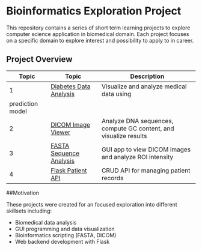 # Bioinformatics Exploration Project

This repository contains a series of short term learning projects to explore computer science application in biomedical domain. Each project focuses on a specific domain to explore interest and possibility to apply to in career.

## Project Overview

|Topic| Topic                     | Description                                      |
|-----|---------------------------|--------------------------------------------------|
|  1  | [Diabetes Data Analysis](https://github.com/xerice58995/bioinformatics_projects/blob/data-analysis-for-diabetes/README.md) | Visualize and analyze medical data using
prediction model |
|  2  | [DICOM Image Viewer](https://github.com/xerice58995/bioinformatics_projects/blob/DICOM-Viewer(CV)/README.md)| Analyze DNA sequences, compute GC content, and visualize results |
|  3  | [FASTA Sequence Analysis](https://github.com/xerice58995/bioinformatics_projects/blob/fasta-tool-for-geneinfo/README.md) | GUI app to view DICOM images and analyze ROI intensity |
|  4  | [Flask Patient API](https://github.com/xerice58995/bioinformatics_projects/blob/patient_data_api/README.md)     |  CRUD API for managing patient records   |

##Motivation 

These projects were created for an focused exploration into different skillsets including:
- Biomedical data analysis
- GUI programming and data visualization
- Bioinformatics scripting (FASTA, DICOM)
- Web backend development with Flask

